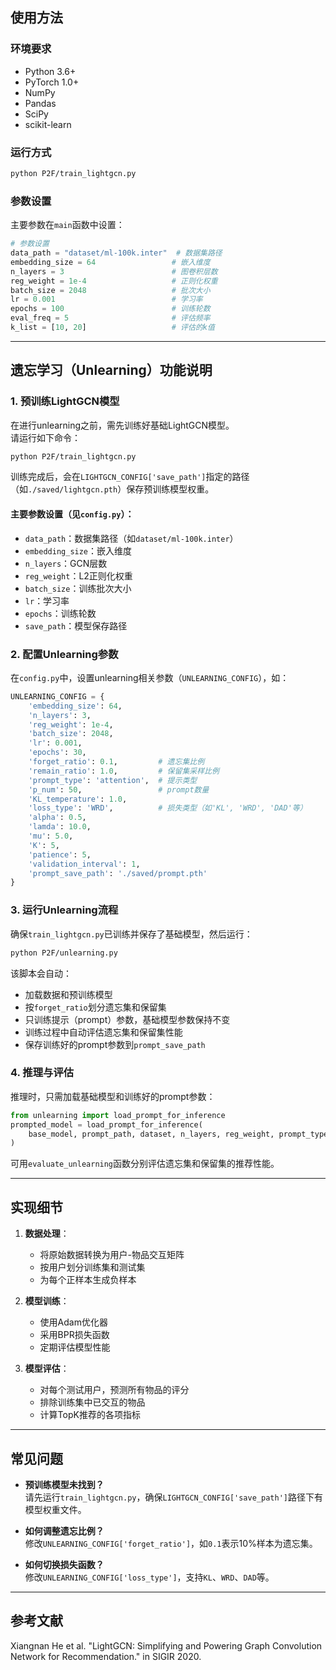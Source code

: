 ## 使用方法

### 环境要求

- Python 3.6+
- PyTorch 1.0+
- NumPy
- Pandas
- SciPy
- scikit-learn

### 运行方式

```bash
python P2F/train_lightgcn.py
```

### 参数设置

主要参数在`main`函数中设置：

```python
# 参数设置
data_path = "dataset/ml-100k.inter"  # 数据集路径
embedding_size = 64                 # 嵌入维度
n_layers = 3                        # 图卷积层数
reg_weight = 1e-4                   # 正则化权重
batch_size = 2048                   # 批次大小
lr = 0.001                          # 学习率
epochs = 100                        # 训练轮数
eval_freq = 5                       # 评估频率
k_list = [10, 20]                   # 评估的k值
```

---

## 遗忘学习（Unlearning）功能说明

### 1. 预训练LightGCN模型

在进行unlearning之前，需先训练好基础LightGCN模型。  
请运行如下命令：

```bash
python P2F/train_lightgcn.py
```

训练完成后，会在`LIGHTGCN_CONFIG['save_path']`指定的路径（如`./saved/lightgcn.pth`）保存预训练模型权重。

#### 主要参数设置（见`config.py`）：

- `data_path`：数据集路径（如`dataset/ml-100k.inter`）
- `embedding_size`：嵌入维度
- `n_layers`：GCN层数
- `reg_weight`：L2正则化权重
- `batch_size`：训练批次大小
- `lr`：学习率
- `epochs`：训练轮数
- `save_path`：模型保存路径

### 2. 配置Unlearning参数

在`config.py`中，设置unlearning相关参数（`UNLEARNING_CONFIG`），如：

```python
UNLEARNING_CONFIG = {
    'embedding_size': 64,
    'n_layers': 3,
    'reg_weight': 1e-4,
    'batch_size': 2048,
    'lr': 0.001,
    'epochs': 30,
    'forget_ratio': 0.1,         # 遗忘集比例
    'remain_ratio': 1.0,         # 保留集采样比例
    'prompt_type': 'attention',  # 提示类型
    'p_num': 50,                 # prompt数量
    'KL_temperature': 1.0,
    'loss_type': 'WRD',          # 损失类型（如'KL', 'WRD', 'DAD'等）
    'alpha': 0.5,
    'lamda': 10.0,
    'mu': 5.0,
    'K': 5,
    'patience': 5,
    'validation_interval': 1,
    'prompt_save_path': './saved/prompt.pth'
}
```

### 3. 运行Unlearning流程

确保`train_lightgcn.py`已训练并保存了基础模型，然后运行：

```bash
python P2F/unlearning.py
```

该脚本会自动：
- 加载数据和预训练模型
- 按`forget_ratio`划分遗忘集和保留集
- 只训练提示（prompt）参数，基础模型参数保持不变
- 训练过程中自动评估遗忘集和保留集性能
- 保存训练好的prompt参数到`prompt_save_path`

### 4. 推理与评估

推理时，只需加载基础模型和训练好的prompt参数：

```python
from unlearning import load_prompt_for_inference
prompted_model = load_prompt_for_inference(
    base_model, prompt_path, dataset, n_layers, reg_weight, prompt_type, embedding_size, p_num
)
```

可用`evaluate_unlearning`函数分别评估遗忘集和保留集的推荐性能。

---

## 实现细节

1. **数据处理**：
   - 将原始数据转换为用户-物品交互矩阵
   - 按用户划分训练集和测试集
   - 为每个正样本生成负样本

2. **模型训练**：
   - 使用Adam优化器
   - 采用BPR损失函数
   - 定期评估模型性能

3. **模型评估**：
   - 对每个测试用户，预测所有物品的评分
   - 排除训练集中已交互的物品
   - 计算TopK推荐的各项指标

---

## 常见问题

- **预训练模型未找到？**  
  请先运行`train_lightgcn.py`，确保`LIGHTGCN_CONFIG['save_path']`路径下有模型权重文件。

- **如何调整遗忘比例？**  
  修改`UNLEARNING_CONFIG['forget_ratio']`，如`0.1`表示10%样本为遗忘集。

- **如何切换损失函数？**  
  修改`UNLEARNING_CONFIG['loss_type']`，支持`KL`、`WRD`、`DAD`等。

---

## 参考文献

Xiangnan He et al. "LightGCN: Simplifying and Powering Graph Convolution Network for Recommendation." in SIGIR 2020.
